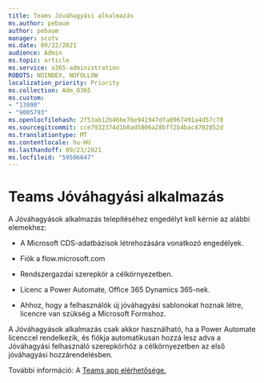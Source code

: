 ```yaml
---
title: Teams Jóváhagyási alkalmazás
ms.author: pebaum
author: pebaum
manager: scotv
ms.date: 09/22/2021
audience: Admin
ms.topic: article
ms.service: o365-administration
ROBOTS: NOINDEX, NOFOLLOW
localization_priority: Priority
ms.collection: Adm_O365
ms.custom:
- "13990"
- "9005793"
ms.openlocfilehash: 2f53ab12b46be76e941947dfa0967491a4d57c70
ms.sourcegitcommit: cce7932374d1b8ad5806a28bff2b4bac4702852d
ms.translationtype: MT
ms.contentlocale: hu-HU
ms.lasthandoff: 09/23/2021
ms.locfileid: "59506647"
---
```

# <a name="teams-approvals-app"></a>Teams Jóváhagyási alkalmazás

A Jóváhagyások alkalmazás telepítéséhez engedélyt kell kérnie az alábbi elemekhez:

- A Microsoft CDS-adatbázisok létrehozására vonatkozó engedélyek.

- Fiók a flow.microsoft.com

- Rendszergazdai szerepkör a célkörnyezetben.

- Licenc a Power Automate, Office 365 Dynamics 365-nek.

- Ahhoz, hogy a felhasználók új jóváhagyási sablonokat hoznak létre, licencre van szükség a Microsoft Formshoz.

A Jóváhagyások alkalmazás csak akkor használható, ha a Power Automate licenccel rendelkezik, és fiókja automatikusan hozzá lesz adva a Jóváhagyási felhasználó szerepkörhöz a célkörnyezetben az első jóváhagyási hozzárendelésben.

További információ: A [Teams app elérhetősége.](https://docs.microsoft.com/microsoftteams/approval-admin)